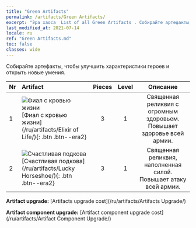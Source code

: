 ```yaml
---
title: "Green Artifacts"
permalink: /artifacts/Green Artifacts/
excerpt: "Эра хаоса  List of all Green Artifacts . Собирайте артефакты, чтобы улучшить характеристики героев и открыть новые умения."
last_modified_at: 2021-07-14
locale: ru
ref: "Green Artifacts.md"
toc: false
classes: wide
---
```


  Собирайте артефакты, чтобы улучшить характеристики героев и открыть новые умения.

  |  Nr  |    Artifact    | Pieces |  Level | Описание   |
  |:-----|:---------------|:------:|:------:|:--------------:|
  | 1   | ![Фиал с кровью жизни](/images/t/icon_artifact_11.png) [Фиал с кровью жизни](/ru/artifacts/Elixir of Life/){: .btn .btn--era2} | 3 | 1 | Священная реликвия с огромным здоровьем. Повышает здоровье всей армии. |
  | 2   | ![Счастливая подкова](/images/t/icon_artifact_12.png) [Счастливая подкова](/ru/artifacts/Lucky Horseshoe/){: .btn .btn--era2} | 3 | 1 | Священная реликвия, наполненная силой. Повышает атаку всей армии. |


  **Artifact upgrade:** [Artifacts upgrade cost](/ru/artifacts/Artifacts Upgrade/)

 **Artifact component upgrade:** [Artifact component upgrade cost](/ru/artifacts/Artifact Component Upgrade/)

